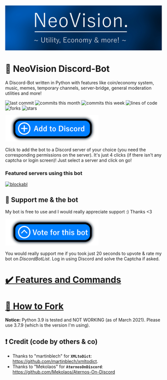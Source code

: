![cover](nv-cover-crop.jpg)

# 🤖 NeoVision Discord-Bot
A Discord-Bot written in Python with features like coin/economy system, music, memes, temporary channels, server-bridge, general moderation utilities and more!

![last commit](https://img.shields.io/github/last-commit/nsde/neovision?style=flat-square)
![commits this month](https://shields.io/github/commit-activity/m/nsde/neovision?label=commits+this+month&style=flat-square)
![commits this week](https://shields.io/github/commit-activity/w/nsde/neovision?label=commits+this+week&style=flat-square)
![lines of code](https://img.shields.io/tokei/lines/github/nsde/neovision?label=total%20lines&style=flat-square)
![forks](https://img.shields.io/github/forks/nsde/neovision?style=flat-square)
![stars](https://img.shields.io/github/stars/nsde/neovision?style=flat-square)

 <a href="https://discord.com/oauth2/authorize?client_id=795743605221621782&scope=bot">
    <img src="add-to-dc.png" alt="Add to Discord" width="300">
 </a>

Click to add the bot to a Discord server of your choice (you need the corresponding permissions on the server). It's just 4 clicks (if there isn't any captcha or login screen)! Just select a server and click on go!

### Featured servers using this bot
[![blockabl](https://img.shields.io/discord/682575075832234017?label=blockabl&style=flat-square)](https://dsc.gg/blck)

## 💙 Support me & the bot
My bot is free to use and I would really appreciate support :) Thanks <3

 <a href="https://discord.com/oauth2/authorize?client_id=795743605221621782&scope=bot">
   <img src="vote-bot.png" alt="Vote for this bot" width="300">
 </a>

You would really support me if you took just 20 seconds to upvote & rate my bot on *DiscordBotList*. Log in using Discord and solve the Captcha if asked.

# [✔️ Features and Commands](https://github.com/nsde/neovision/wiki/Features)
# [🔧 How to Fork](https://github.com/nsde/neovision/wiki/How-To-Fork)

**Notice:** Python 3.9 is tested and NOT WORKING (as of March 2021). Please use 3.7.9 (which is the version I'm using).


## ❗ Credit (code by others & co)
- Thanks to "martinblech" for **`XMLtoDict`**: https://github.com/martinblech/xmltodict.
- Thanks to "Mekolaos" for **`AternosOnDiscord`**: https://github.com/Mekolaos/Aternos-On-Discord

